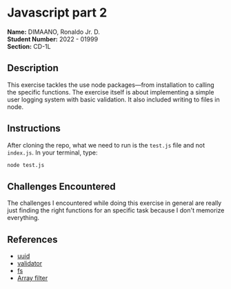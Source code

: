 # Javascript part 2
**Name:** DIMAANO, Ronaldo Jr. D.<br/>
**Student Number:** 2022 - 01999<br/>
**Section:** CD-1L<br/>

## Description

This exercise tackles the use node packages—from installation to calling the specific functions. The exercise itself is about implementing a simple user logging system with basic validation. It also included writing to files in node.

## Instructions
After cloning the repo, what we need to run is the `test.js` file and not `index.js`. In your terminal, type:
```bash
node test.js
```

## Challenges Encountered

The challenges I encountered while doing this exercise in general are really just finding the right functions for an specific task because I don't memorize everything.


## References
- [uuid](https://www.npmjs.com/package/uuid)
- [validator](https://www.npmjs.com/package/validator)
- [fs](https://www.npmjs.com/package/fs)
- [Array filter](https://developer.mozilla.org/en-US/docs/Web/JavaScript/Reference/Global_Objects/Array/filter)